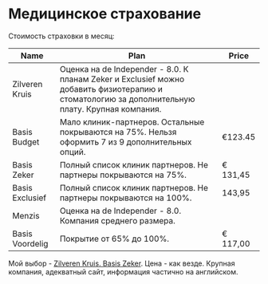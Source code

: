 # Медицинское страхование

Стоимость страховки в месяц:

| Name            	| Plan                                                                                                                                            	| Price    	|
|-----------------	|-------------------------------------------------------------------------------------------------------------------------------------------------	|----------	|
| Zilveren Kruis  	| Оценка на de Independer - 8.0. К планам Zeker и Exclusief можно добавить физиотерапию и стоматологию за дополнительную плату. Крупная компания. 	|          	|
| Basis Budget    	| Мало клиник-партнеров. Остальные покрываются на 75%.  Нельзя оформить 7 из 9 дополнительных опций.                                              	|  €123.45 	|
| Basis Zeker     	| Полный список клиник партнеров.  Не партнеры покрываются на 75%.                                                                                	| € 131,45 	|
| Basis Exclusief 	| Полный список клиник партнеров. Не партнеры покрываются на 100%.                                                                                	|  143,95  	|
| Menzis          	| Оценка на de Independer - 8.0. Компания среднего размера.                                                                                       	|          	|
| Basis Voordelig 	| Покрытие от 65% до 100%.                                                                                                                        	| € 117,00 	|

Мой выбор - [Zilveren Kruis. Basis Zeker](https://www.zilverenkruis.nl/consumenten/zorgverzekering/basisverzekering/basis-zeker). Цена - как везде. Крупная компания, адекватный сайт, информация частично на английском.   

